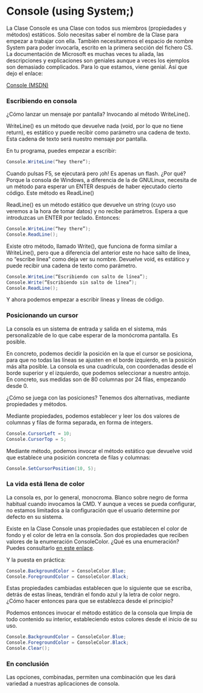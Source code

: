 # Console (using System;)

La Clase Console es una Clase con todos sus miembros (propiedades y métodos) estáticos. Solo necesitas saber el nombre de la Clase para empezar a trabajar con ella. También necesitaremos el espacio de nombre System para poder invocarla, escrito en la primera sección del fichero CS.
La documentación de Microsoft es muchas veces tu aliada, las descripciones y explicaciones son geniales aunque a veces los ejemplos son demasiado complicados. Para lo que estamos, viene genial. Así que dejo el enlace:

[Console (MSDN)](https://msdn.microsoft.com/es-es/library/system.console(v=vs.110).aspx)

### Escribiendo en consola

¿Cómo lanzar un mensaje por pantalla? Invocando al método WriteLine().

WriteLine() es un método que devuelve nada (void, por lo que no tiene return), es estático y puede recibir como parámetro una cadena de texto. Esta cadena de texto será nuestro mensaje por pantalla.

En tu programa, puedes empezar a escribir:

```cs
Console.WriteLine(“hey there”);
```

Cuando pulsas F5, se ejecutará pero ¡oh! Es apenas un flash. ¿Por qué? Porque la consola de Windows, a diferencia de la de GNULinux, necesita de un método para esperar un ENTER después de haber ejecutado cierto código.
Este método es ReadLine()

ReadLine() es un método estático que devuelve un string (cuyo uso veremos a la hora de tomar datos) y no recibe parámetros. Espera a que introduzcas un ENTER por teclado. Entonces:

```cs
Console.WriteLine(“hey there”);
Console.ReadLine();
```

Existe otro método, llamado Write(), que funciona de forma similar a WriteLine(), pero que a diferencia del anterior este no hace salto de línea, no “escribe línea” como deja ver su nombre. Devuelve void, es estático y puede recibir una cadena de texto como parámetro.

```cs
Console.WriteLine(“Escribiendo con salto de línea”);
Console.Write(“Escribiendo sin salto de línea”);
Console.ReadLine();
```

Y ahora podemos empezar a escribir líneas y líneas de código.

### Posicionando un cursor

La consola es un sistema de entrada y salida en el sistema, más personalizable de lo que cabe esperar de la monócroma pantalla. Es posible.

En concreto, podemos decidir la posición en la que el cursor se posiciona, para que no todas las líneas se ajusten en el borde izquierdo, en la posición más alta posible. La consola es una cuadrícula, con coordenadas desde el borde superior y el izquierdo, que podemos seleccionar a nuestro antojo. En concreto, sus medidas son de 80 columnas por 24 filas, empezando desde 0.

¿Cómo se juega con las posiciones? Tenemos dos alternativas, mediante propiedades y métodos.

Mediante propiedades, podemos establecer y leer los dos valores de columnas y filas de forma separada, en forma de integers.

```cs
Console.CursorLeft = 10;
Console.CursorTop = 5;
```

Mediante método, podemos invocar el método estático que devuelve void que establece una posición concreta de filas y columnas:

```cs
Console.SetCursorPosition(10, 5);
```

### La vida está llena de color

La consola es, por lo general, monocroma. Blanco sobre negro de forma habitual cuando invocamos la CMD. Y aunque a veces se pueda configurar, no estamos limitados a la configuración que el usuario determine por defecto en su sistema.

Existe en la Clase Console unas propiedades que establecen el color de fondo y el color de letra en la consola. Son dos propiedades que reciben valores de la enumeración ConsoleColor. ¿Qué es una enumeración? Puedes consultarlo [en este enlace](enum.md).

Y la puesta en práctica:

```cs
Console.BackgroundColor = ConsoleColor.Blue;
Console.ForegroundColor = ConsoleColor.Black;
```

Estas propiedades cambiadas establecen que lo siguiente que se escriba, detrás de estas líneas, tendrán el fondo azul y la letra de color negro. ¿Cómo hacer entonces para que se establezca desde el principio?

Podemos entonces invocar el método estático de la consola que limpia de todo contenido su interior, estableciendo estos colores desde el inicio de su uso.

```cs
Console.BackgroundColor = ConsoleColor.Blue;
Console.ForegroundColor = ConsoleColor.Black;
Console.Clear();
```

### En conclusión

Las opciones, combinadas, permiten una combinación que les dará variedad a nuestras aplicaciones de consola.

